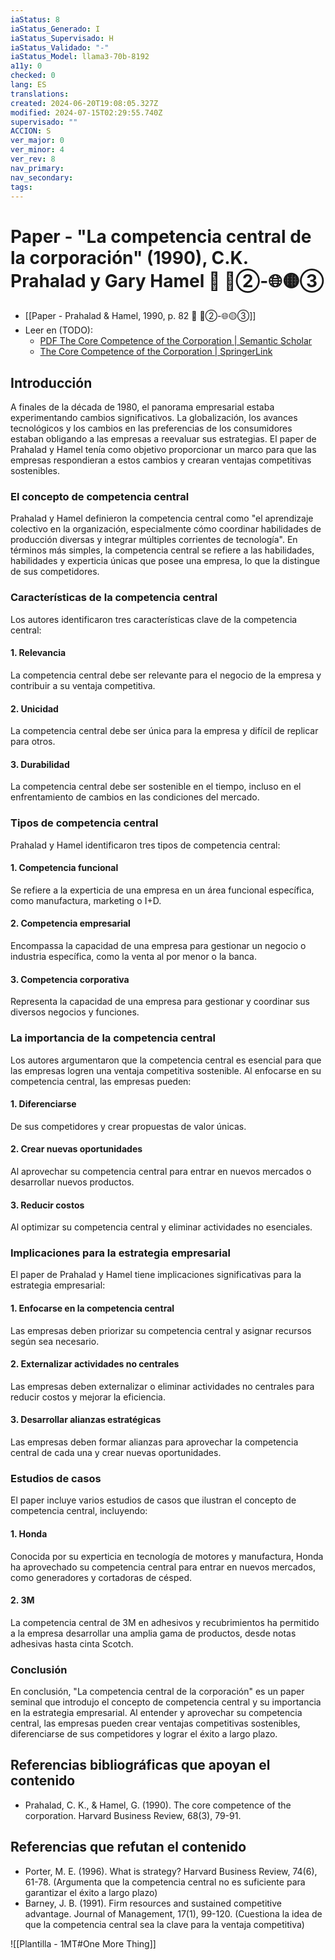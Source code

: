 ```yaml
---
iaStatus: 8
iaStatus_Generado: I
iaStatus_Supervisado: H
iaStatus_Validado: "-"
iaStatus_Model: llama3-70b-8192
a11y: 0
checked: 0
lang: ES
translations: 
created: 2024-06-20T19:08:05.327Z
modified: 2024-07-15T02:29:55.740Z
supervisado: ""
ACCION: S
ver_major: 0
ver_minor: 4
ver_rev: 8
nav_primary: 
nav_secondary: 
tags:
---
```

# Paper - "La competencia central de la corporación" (1990), C.K. Prahalad y Gary Hamel 🔬 🔴②-🌐🟡③

* [[Paper - Prahalad & Hamel, 1990, p. 82 🔬 🔴②-🌐🟡③]]
* Leer en (TODO):
	* [PDF The Core Competence of the Corporation | Semantic Scholar](https://www.semanticscholar.org/paper/The-Core-Competence-of-the-Corporation-Prahalad-Hamel/47e178921055335a116b2dc99716e72c0a2f03b4)
	* [The Core Competence of the Corporation | SpringerLink](https://link.springer.com/chapter/10.1007/3-540-30763-X_14)
	

## Introducción

A finales de la década de 1980, el panorama empresarial estaba experimentando cambios significativos. La globalización, los avances tecnológicos y los cambios en las preferencias de los consumidores estaban obligando a las empresas a reevaluar sus estrategias. El paper de Prahalad y Hamel tenía como objetivo proporcionar un marco para que las empresas respondieran a estos cambios y crearan ventajas competitivas sostenibles.

### El concepto de competencia central

Prahalad y Hamel definieron la competencia central como "el aprendizaje colectivo en la organización, especialmente cómo coordinar habilidades de producción diversas y integrar múltiples corrientes de tecnología". En términos más simples, la competencia central se refiere a las habilidades, habilidades y experticia únicas que posee una empresa, lo que la distingue de sus competidores.

### Características de la competencia central

Los autores identificaron tres características clave de la competencia central:

#### 1. Relevancia

La competencia central debe ser relevante para el negocio de la empresa y contribuir a su ventaja competitiva.

#### 2. Unicidad

La competencia central debe ser única para la empresa y difícil de replicar para otros.

#### 3. Durabilidad

La competencia central debe ser sostenible en el tiempo, incluso en el enfrentamiento de cambios en las condiciones del mercado.

### Tipos de competencia central

Prahalad y Hamel identificaron tres tipos de competencia central:

#### 1. Competencia funcional

Se refiere a la experticia de una empresa en un área funcional específica, como manufactura, marketing o I+D.

#### 2. Competencia empresarial

Encompassa la capacidad de una empresa para gestionar un negocio o industria específica, como la venta al por menor o la banca.

#### 3. Competencia corporativa

Representa la capacidad de una empresa para gestionar y coordinar sus diversos negocios y funciones.

### La importancia de la competencia central

Los autores argumentaron que la competencia central es esencial para que las empresas logren una ventaja competitiva sostenible. Al enfocarse en su competencia central, las empresas pueden:

#### 1. Diferenciarse

De sus competidores y crear propuestas de valor únicas.

#### 2. Crear nuevas oportunidades

Al aprovechar su competencia central para entrar en nuevos mercados o desarrollar nuevos productos.

#### 3. Reducir costos

Al optimizar su competencia central y eliminar actividades no esenciales.

### Implicaciones para la estrategia empresarial

El paper de Prahalad y Hamel tiene implicaciones significativas para la estrategia empresarial:

#### 1. Enfocarse en la competencia central

Las empresas deben priorizar su competencia central y asignar recursos según sea necesario.

#### 2. Externalizar actividades no centrales

Las empresas deben externalizar o eliminar actividades no centrales para reducir costos y mejorar la eficiencia.

#### 3. Desarrollar alianzas estratégicas

Las empresas deben formar alianzas para aprovechar la competencia central de cada una y crear nuevas oportunidades.

### Estudios de casos

El paper incluye varios estudios de casos que ilustran el concepto de competencia central, incluyendo:

#### 1. Honda

Conocida por su experticia en tecnología de motores y manufactura, Honda ha aprovechado su competencia central para entrar en nuevos mercados, como generadores y cortadoras de césped.

#### 2. 3M

La competencia central de 3M en adhesivos y recubrimientos ha permitido a la empresa desarrollar una amplia gama de productos, desde notas adhesivas hasta cinta Scotch.

### Conclusión

En conclusión, "La competencia central de la corporación" es un paper seminal que introdujo el concepto de competencia central y su importancia en la estrategia empresarial. Al entender y aprovechar su competencia central, las empresas pueden crear ventajas competitivas sostenibles, diferenciarse de sus competidores y lograr el éxito a largo plazo.

## Referencias bibliográficas que apoyan el contenido

* Prahalad, C. K., & Hamel, G. (1990). The core competence of the corporation. Harvard Business Review, 68(3), 79-91.

## Referencias que refutan el contenido

* Porter, M. E. (1996). What is strategy? Harvard Business Review, 74(6), 61-78. (Argumenta que la competencia central no es suficiente para garantizar el éxito a largo plazo)
* Barney, J. B. (1991). Firm resources and sustained competitive advantage. Journal of Management, 17(1), 99-120. (Cuestiona la idea de que la competencia central sea la clave para la ventaja competitiva)

![[Plantilla - 1MT#One More Thing]]